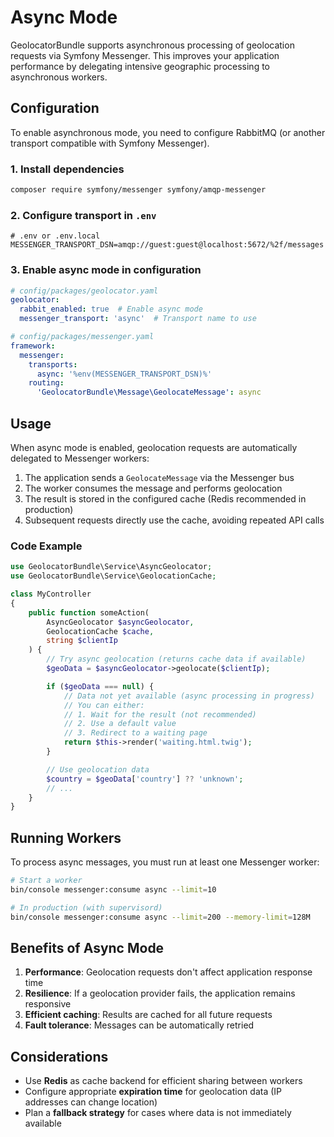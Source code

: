 # Async Mode

GeolocatorBundle supports asynchronous processing of geolocation requests via Symfony Messenger. This improves your application performance by delegating intensive geographic processing to asynchronous workers.

## Configuration

To enable asynchronous mode, you need to configure RabbitMQ (or another transport compatible with Symfony Messenger).

### 1. Install dependencies

```bash
composer require symfony/messenger symfony/amqp-messenger
```

### 2. Configure transport in `.env`

```dotenv
# .env or .env.local
MESSENGER_TRANSPORT_DSN=amqp://guest:guest@localhost:5672/%2f/messages
```

### 3. Enable async mode in configuration

```yaml
# config/packages/geolocator.yaml
geolocator:
  rabbit_enabled: true  # Enable async mode
  messenger_transport: 'async'  # Transport name to use

# config/packages/messenger.yaml
framework:
  messenger:
    transports:
      async: '%env(MESSENGER_TRANSPORT_DSN)%'
    routing:
      'GeolocatorBundle\Message\GeolocateMessage': async
```

## Usage

When async mode is enabled, geolocation requests are automatically delegated to Messenger workers:

1. The application sends a `GeolocateMessage` via the Messenger bus
2. The worker consumes the message and performs geolocation
3. The result is stored in the configured cache (Redis recommended in production)
4. Subsequent requests directly use the cache, avoiding repeated API calls

### Code Example

```php
use GeolocatorBundle\Service\AsyncGeolocator;
use GeolocatorBundle\Service\GeolocationCache;

class MyController
{
    public function someAction(
        AsyncGeolocator $asyncGeolocator,
        GeolocationCache $cache,
        string $clientIp
    ) {
        // Try async geolocation (returns cache data if available)
        $geoData = $asyncGeolocator->geolocate($clientIp);

        if ($geoData === null) {
            // Data not yet available (async processing in progress)
            // You can either:
            // 1. Wait for the result (not recommended)
            // 2. Use a default value
            // 3. Redirect to a waiting page
            return $this->render('waiting.html.twig');
        }

        // Use geolocation data
        $country = $geoData['country'] ?? 'unknown';
        // ...
    }
}
```

## Running Workers

To process async messages, you must run at least one Messenger worker:

```bash
# Start a worker
bin/console messenger:consume async --limit=10

# In production (with supervisord)
bin/console messenger:consume async --limit=200 --memory-limit=128M
```

## Benefits of Async Mode

1. **Performance**: Geolocation requests don't affect application response time
2. **Resilience**: If a geolocation provider fails, the application remains responsive
3. **Efficient caching**: Results are cached for all future requests
4. **Fault tolerance**: Messages can be automatically retried

## Considerations

- Use **Redis** as cache backend for efficient sharing between workers
- Configure appropriate **expiration time** for geolocation data (IP addresses can change location)
- Plan a **fallback strategy** for cases where data is not immediately available
